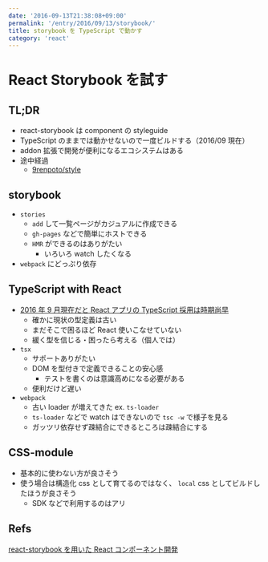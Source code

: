 ```yaml
---
date: '2016-09-13T21:38:08+09:00'
permalink: '/entry/2016/09/13/storybook/'
title: storybook を TypeScript で動かす
category: 'react'
---
```


# React Storybook を試す

## TL;DR

- react-storybook は component の styleguide
- TypeScript のままでは動かせないので一度ビルドする（2016/09 現在）
- addon 拡張で開発が便利になるエコシステムはある
- 途中経過
  - [9renpoto/style](https://github.com/9renpoto/style/tree/aab6f82ccb228a6b56a18223f6f66bf0f3bd78b1)

## storybook

- `stories`
  - `add` して一覧ページがカジュアルに作成できる
  - `gh-pages` などで簡単にホストできる
  - `HMR` ができるのはありがたい
    - いろいろ watch したくなる
- `webpack` にどっぷり依存

## TypeScript with React

- [2016 年 9 月現在だと React アプリの TypeScript 採用は時期尚早](https://gfx.hatenablog.com/entry/2016/09/12/162055)
  - 確かに現状の型定義は古い
  - まだそこで困るほど React 使いこなせていない
  - 緩く型を信じる・困ったら考える（個人では）
- `tsx`
  - サポートありがたい
  - DOM を型付きで定義できることの安心感
    - テストを書くのは意識高めになる必要がある
  - 便利だけど遅い
- `webpack`
  - 古い loader が増えてきた ex. `ts-loader`
  - `ts-loader` などで watch はできないので `tsc -w` で様子を見る
  - ガッツリ依存せず疎結合にできるところは疎結合にする

## CSS-module

- 基本的に使わない方が良さそう
- 使う場合は構造化 css として育てるのではなく、 `local` css としてビルドしたほうが良さそう
  - SDK などで利用するのはアリ

## Refs

[react-storybook を用いた React コンポーネント開発](https://developer.hatenastaff.com/entry/2016/04/14/150000)
